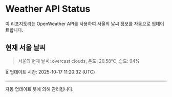 
# Weather API Status

이 리포지토리는 OpenWeather API를 사용하여 서울의 날씨 정보를 자동으로 업데이트합니다.

## 현재 서울 날씨
> 서울의 현재 날씨: overcast clouds, 온도: 20.58°C, 습도: 94%

⏳ 업데이트 시간: 2025-10-17 11:20:32 (UTC)

---
자동 업데이트 봇에 의해 관리됩니다.
